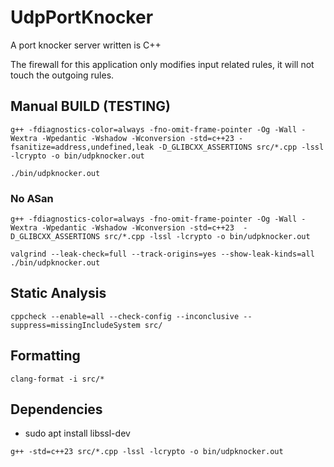 # UdpPortKnocker
A port knocker server written is C++

The firewall for this application only modifies input related rules, it will not touch the outgoing rules.

## Manual BUILD (TESTING)

`g++ -fdiagnostics-color=always -fno-omit-frame-pointer -Og -Wall -Wextra -Wpedantic -Wshadow -Wconversion -std=c++23 -fsanitize=address,undefined,leak -D_GLIBCXX_ASSERTIONS src/*.cpp -lssl -lcrypto -o bin/udpknocker.out`

`./bin/udpknocker.out`

### No ASan
`g++ -fdiagnostics-color=always -fno-omit-frame-pointer -Og -Wall -Wextra -Wpedantic -Wshadow -Wconversion -std=c++23  -D_GLIBCXX_ASSERTIONS src/*.cpp -lssl -lcrypto -o bin/udpknocker.out`

`valgrind --leak-check=full --track-origins=yes --show-leak-kinds=all ./bin/udpknocker.out`

## Static Analysis

`cppcheck --enable=all --check-config --inconclusive --suppress=missingIncludeSystem src/`

## Formatting
`clang-format -i src/*`

## Dependencies
- sudo apt install libssl-dev


`g++ -std=c++23 src/*.cpp -lssl -lcrypto -o bin/udpknocker.out`
